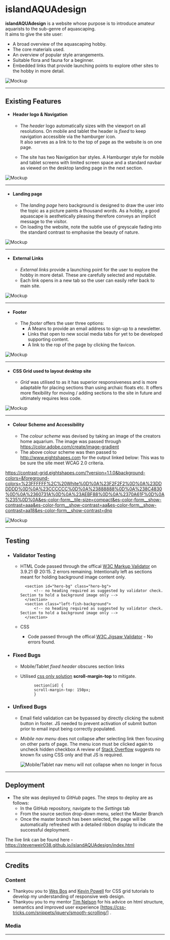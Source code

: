 # **islandAQUAdesign**
**islandAQUAdesign** is a website whose purpose is to introduce amateur aquarists to the sub-genre of aquascaping.  
It aims to give the site user: 
- A broad overview of the aquascaping hobby. 
- The core materials used.
- An overview of popular style arrangements.  
- Suitable flora and fauna for a beginner.
- Embedded links that provide launching points to explore other sites to the hobby in more detail.

![Mockup](/assets/images/website_mockup.PNG "Website preview at different resolutions") 

***

## **Existing Features**
- #### **Header logo & Navigation**
    - The *header* logo automatically sizes with the viewport on all resolutions.
    On mobile and tablet the header is *fixed* to keep navigation accessible via the hamburger icon.  
    It also serves as a link to to the top of page as the website is on one page.

    - The site has two Navigation bar styles.  A Hamburger style for mobile and tablet screens with limited screen space and a standard navbar as viewed on the desktop landing page in the next section.

![Mockup](/assets/images/mobile_tablet_nav.PNG "Preview of header/nav with logo at mobile/tablet resolutions")

***

- #### **Landing page**
    - The *landing page* hero background is designed to draw the user into the topic as a picture paints a thousand words.
    As a hobby, a good aquascape is aesthetically pleasing therefore conveys an implicit message to the visitor.
    - On loading the website, note the subtle use of greyscale fading into the standard contrast to emphasise the beauty of nature.

![Mockup](/assets/images/landing_page.PNG "Website landing page and preview of header/nav at desktop resolution") 

***

- #### **External Links**
    - *External links* provide a launching point for the user to explore the hobby in more detail. These are carefully selected and reputable.
    - Each link opens in a new tab so the user can easily refer back to main site.

![Mockup](/assets/images/external_links.PNG "Links are provided to external sites by clicking the image or its caption") 

***

- #### **Footer**
    - The *footer* offers the user three options:
        - A Means to provide an email address to sign-up to a newsletter.
        - Links that open to new social media tabs for yet to be developed supporting content.
        - A link to the rop of the page by clicking the favicon.

![Mockup](/assets/images/footer_img.PNG "Footer section") 

***

- #### **CSS Grid used to layout desktop site**
    - *Grid* was utilised to as it has superior responsiveness and is more adaptable for placing sections than using archaic floats etc.
      It offers more flexibility for moving / adding sections to the site in future and ultimately requires less code.

![Mockup](/assets/images/grid_view_chrome_dev_tools.PNG "Image of Grid view enabled using Google Chrome developer Tools section")

***

- #### **Colour Scheme and Accessibility**
    - The *colour scheme* was devised by taking an image of the creators home aquarium.
    The image was passed through <https://color.adobe.com/create/image-gradient>
    - The above colour scheme was then passed to <http://www.eightshapes.com> for the output linked below:
    This was to be sure the site meet WCAG 2.0 criteria.

 <https://contrast-grid.eightshapes.com/?version=1.1.0&background-colors=&foreground-colors=%23FFFFFF%2C%20White%0D%0A%23F2F2F2%0D%0A%23DDDDDD%0D%0A%23CCCCCC%0D%0A%23888888%0D%0A%238C4830%0D%0A%2360731A%0D%0A%23AEBF88%0D%0A%2370A61F%0D%0A%235%0D%0A&es-color-form__tile-size=compact&es-color-form__show-contrast=aaa&es-color-form__show-contrast=aa&es-color-form__show-contrast=aa18&es-color-form__show-contrast=dnp>

![Mockup](/assets/images/colour_scheme_genetated_from_home_aquarium.PNG "Website landing page")

***

## **Testing**
- ### **Validator Testing**
    - HTML
    Code passed through the offical [W3C Markup Validator](https://validator.w3.org/) on 3.9.21 @ 20:15. 2 errors remaining.  Intentionally left as sections meant for holding background image content only.

            <section id="hero-bg" class="hero-bg">
                <!-- no heading required as suggested by validator check.  Section to hold a background image only -->
            </section>
            <section class="left-fish-background">
                <!-- no heading required as suggested by validator check.  Section to hold a background image only -->
            </section>

    - CSS
        - Code passed through the offical [W3C Jigsaw Validator](https://jigsaw.w3.org/css-validator/) - No errors found.

- ### **Fixed Bugs**
    - Mobile/Tablet *fixed header* obscures section links
    - Utilised [css only solution](https://codepen.io/cferdinandi/pen/GRJvozN) **scroll-margin-top** to mitigate.

                section[id] {
                scroll-margin-top: 150px;    
                }

- ### **Unfixed Bugs**
    - Email field validation can be bypassed by directly clicking the submit button in footer. JS needed to prevent activation of submit button prior to email input being correctly populated.
    - *Mobile nav menu* does not collapse after selecting link then focusing on other parts of page. The menu icon must be clicked again to uncheck hidden checkbox
        A review of [Stack Overflow](https://stackoverflow.com/) suggests no known fix using CSS only and that JS is required.
        
        ![Mobile/Tablet nav menu will not collapse when no longer in focus](/assets/images/mobile_nav.PNG)

***

## **Deployment**
- The site was deployed to *GitHub* pages. The steps to deploy are as follows:
    - In the GitHub repository, navigate to the *Settings* tab
    - From the source section drop-down menu, select the Master Branch
    - Once the master branch has been selected, the page will be automatically refreshed with a detailed ribbon display to indicate the successful deployment.

The live link can be found here - https://stevenweir038.github.io/islandAQUAdesign/index.html

***

## **Credits**
### **Content**
- Thankyou you to [Wes Bos](https://www.youtube.com/watch?v=DCZdCKjnBCs) and [Kevin Powell](https://www.youtube.com/watch?v=duH4DLq5yoo) for CSS grid tutorials to develop my understanding of responsive web design.
- Thankyou you to my mentor [Tim Nelson](https://github.com/TravelTimN) for his advice on html structure, semantics and improved user experience [https://css-tricks.com/snippets/jquery/smooth-scrolling/] .

### **Media**

***
